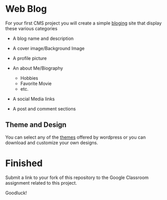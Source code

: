 # Web Blog

For your first CMS project you will create a simple [bloging](https://wordpress.org/support/article/introduction-to-blogging/) site that display these various categories

* A blog name and description 

* A cover image/Background Image

* A profile picture

* An about Me/Biography

   * Hobbies
   * Favorite Movie
   * etc.
   
* A social Media links

* A post and comment sections


## Theme and Design

You can select any of the [themes](https://wordpress.org/themes/) offered by wordpress or you can download and customize your own designs.

# Finished

Submit a link to your fork of this repository to the Google Classroom assignment related to this project.

Goodluck!



